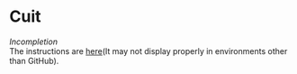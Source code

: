 # Cuit

*Incompletion*  
The instructions are [here](https://github.com/floral-hearts/Cuit/blob/main/ReferenceManual.pdf)(It may not display properly in environments other than GitHub).

